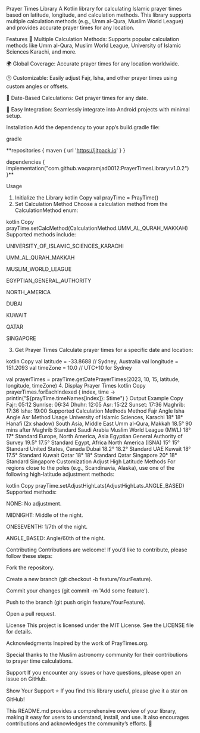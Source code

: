 Prayer Times Library
A Kotlin library for calculating Islamic prayer times based on latitude, longitude, and calculation methods. This library supports multiple calculation methods (e.g., Umm al-Qura, Muslim World League) and provides accurate prayer times for any location.

Features
🕌 Multiple Calculation Methods: Supports popular calculation methods like Umm al-Qura, Muslim World League, University of Islamic Sciences Karachi, and more.

🌍 Global Coverage: Accurate prayer times for any location worldwide.

🕒 Customizable: Easily adjust Fajr, Isha, and other prayer times using custom angles or offsets.

📅 Date-Based Calculations: Get prayer times for any date.

🚀 Easy Integration: Seamlessly integrate into Android projects with minimal setup.

Installation
Add the dependency to your app’s build.gradle file:

gradle

**repositories {
    maven { url 'https://jitpack.io' }
}


dependencies {
    implementation("com.github.waqaramjad0012:PrayerTimesLibrary:v1.0.2")
}**




Usage
1. Initialize the Library
kotlin
Copy
val prayTime = PrayTime()
2. Set Calculation Method
Choose a calculation method from the CalculationMethod enum:

kotlin
Copy
prayTime.setCalcMethod(CalculationMethod.UMM_AL_QURAH_MAKKAH)
Supported methods include:

UNIVERSITY_OF_ISLAMIC_SCIENCES_KARACHI

UMM_AL_QURAH_MAKKAH

MUSLIM_WORLD_LEAGUE

EGYPTIAN_GENERAL_AUTHORITY

NORTH_AMERICA

DUBAI

KUWAIT

QATAR

SINGAPORE

3. Get Prayer Times
Calculate prayer times for a specific date and location:

kotlin
Copy
val latitude = -33.8688 // Sydney, Australia
val longitude = 151.2093
val timeZone = 10.0 // UTC+10 for Sydney

val prayerTimes = prayTime.getDatePrayerTimes(2023, 10, 15, latitude, longitude, timeZone)
4. Display Prayer Times
kotlin
Copy
prayerTimes.forEachIndexed { index, time ->
    println("${prayTime.timeNames[index]}: $time")
}
Output Example
Copy
Fajr: 05:12
Sunrise: 06:34
Dhuhr: 12:05
Asr: 15:22
Sunset: 17:36
Maghrib: 17:36
Isha: 19:00
Supported Calculation Methods
Method	Fajr Angle	Isha Angle	Asr Method	Usage
University of Islamic Sciences, Karachi	18°	18°	Hanafi (2x shadow)	South Asia, Middle East
Umm al-Qura, Makkah	18.5°	90 mins after Maghrib	Standard	Saudi Arabia
Muslim World League (MWL)	18°	17°	Standard	Europe, North America, Asia
Egyptian General Authority of Survey	19.5°	17.5°	Standard	Egypt, Africa
North America (ISNA)	15°	15°	Standard	United States, Canada
Dubai	18.2°	18.2°	Standard	UAE
Kuwait	18°	17.5°	Standard	Kuwait
Qatar	18°	18°	Standard	Qatar
Singapore	20°	18°	Standard	Singapore
Customization
Adjust High Latitude Methods
For regions close to the poles (e.g., Scandinavia, Alaska), use one of the following high-latitude adjustment methods:

kotlin
Copy
prayTime.setAdjustHighLats(AdjustHighLats.ANGLE_BASED)
Supported methods:

NONE: No adjustment.

MIDNIGHT: Middle of the night.

ONESEVENTH: 1/7th of the night.

ANGLE_BASED: Angle/60th of the night.

Contributing
Contributions are welcome! If you’d like to contribute, please follow these steps:

Fork the repository.

Create a new branch (git checkout -b feature/YourFeature).

Commit your changes (git commit -m 'Add some feature').

Push to the branch (git push origin feature/YourFeature).

Open a pull request.

License
This project is licensed under the MIT License. See the LICENSE file for details.

Acknowledgments
Inspired by the work of PrayTimes.org.

Special thanks to the Muslim astronomy community for their contributions to prayer time calculations.

Support
If you encounter any issues or have questions, please open an issue on GitHub.

Show Your Support
⭐️ If you find this library useful, please give it a star on GitHub!

This README.md provides a comprehensive overview of your library, making it easy for users to understand, install, and use. It also encourages contributions and acknowledges the community’s efforts. 🚀

